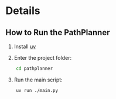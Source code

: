 # Details

## How to Run the PathPlanner

1. Install [uv](https://github.com/astral-sh/uv)

2. Enter the project folder:

```bash
    cd pathplanner
```

3. Run the main script:

```bash
    uv run ./main.py
```